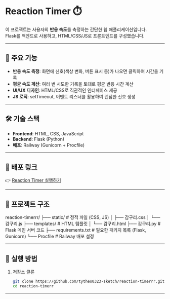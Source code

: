 # Reaction Timer ⏱️

이 프로젝트는 사용자의 **반응 속도**를 측정하는 간단한 웹 애플리케이션입니다.  
Flask를 백엔드로 사용하고, HTML/CSS/JS로 프론트엔드를 구성했습니다.  

---

## 🚀 주요 기능
- **반응 속도 측정**: 화면에 신호(색상 변화, 버튼 표시 등)가 나오면 클릭하여 시간을 기록
- **평균 속도 계산**: 여러 번 시도한 기록을 토대로 평균 반응 시간 계산
- **UI/UX 디자인**: HTML/CSS로 직관적인 인터페이스 제공
- **JS 로직**: setTimeout, 이벤트 리스너를 활용하여 랜덤한 신호 생성

---

## 🛠 기술 스택
- **Frontend**: HTML, CSS, JavaScript
- **Backend**: Flask (Python)
- **배포**: Railway (Gunicorn + Procfile)

---

## 🚀 배포 링크
👉 [Reaction Timer 실행하기](https://your-app-name.up.railway.app)  

---

## 📂 프로젝트 구조
reaction-timerrr/
├── static/              # 정적 파일 (CSS, JS)
│   ├── 감구리.css
│   └── 감구리.js
├── templates/           # HTML 템플릿
│   └── 감구리.html
├── 감구리.py            # Flask 메인 서버 코드
├── requirements.txt     # 필요한 패키지 목록 (Flask, Gunicorn)
└── Procfile             # Railway 배포 설정

---

## 🚀 실행 방법
1. 저장소 클론
   ```bash
   git clone https://github.com/tytheo0323-sketch/reaction-timerrr.git
   cd reaction-timerr

---


